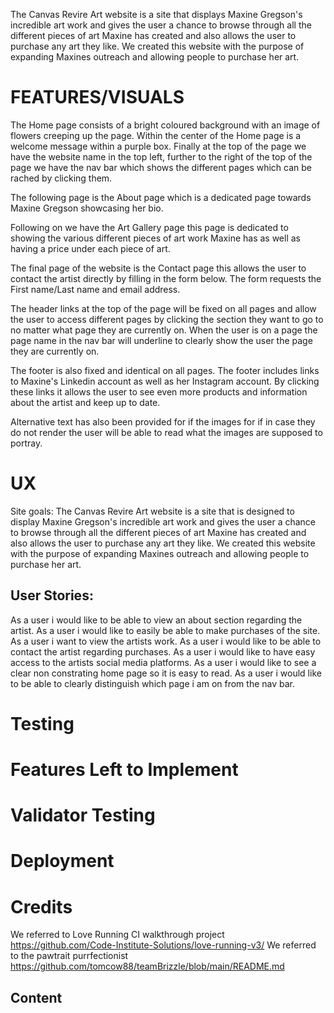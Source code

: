 The Canvas Revire Art website is a site that displays Maxine Gregson's incredible art work and gives the user a chance to browse through all the different pieces of art Maxine has created and also allows the user to purchase any art they like. We created this website with the purpose of expanding Maxines outreach and allowing people to purchase her art.


# FEATURES/VISUALS

The Home page consists of a bright coloured background with an image of flowers creeping up the page. Within the center of the Home page is a welcome message within a purple box. Finally at the top of the page we have the website name in the top left, further to the right of the top of the page we have the nav bar which shows the different pages which can be rached by clicking them.


The following page is the About page which is a dedicated page towards Maxine Gregson showcasing her bio.


Following on we have the Art Gallery page this page is dedicated to showing the various different pieces of art work Maxine has as well as having a price under each piece of art.

The final page of the website is the Contact page this allows the user to contact the artist directly by filling in the form below. The form requests the First name/Last name and email address.

The header links at the top of the page will be fixed on all pages and allow the user to access different pages by clicking the section they want to go to no matter what page they are currently on. When the user is on a page the page name in the nav bar will underline to clearly show the user the page they are currently on.

The footer is also fixed and identical on all pages. The footer includes links to Maxine's Linkedin account as well as her Instagram account. By clicking these links it allows the user to see even more products and information about the artist and keep up to date.

Alternative text has also been provided for if the images for if in case they do not render the user will be able to read what the images are supposed to portray.

# UX

Site goals:
The Canvas Revire Art website is a site that is designed to display Maxine Gregson's incredible art work and gives the user a chance to browse through all the different pieces of art Maxine has created and also allows the user to purchase any art they like. We created this website with the purpose of expanding Maxines outreach and allowing people to purchase her art.

## User Stories:
As a user i would like to be able to view an about section regarding the artist.
As a user i would like to easily be able to make purchases of the site.
As a user i want to view the artists work.
As a user i would like to be able to contact the artist regarding purchases.
As a user i would like to have easy access to the artists social media platforms.
As a user i would like to see a clear non constrating home page so it is easy to read.
As a user i would like to be able to clearly distinguish which page i am on from the nav bar.

# Testing

# Features Left to Implement

# Validator Testing

# Deployment 

# Credits 
We referred to Love Running CI walkthrough project https://github.com/Code-Institute-Solutions/love-running-v3/
We referred to the pawtrait purrfectionist https://github.com/tomcow88/teamBrizzle/blob/main/README.md

## Content





